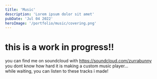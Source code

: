 ```yaml
---
title: 'Music'
description: 'Lorem ipsum dolor sit amet'
pubDate: 'Jul 04 2022'
heroImage: '/portfolio/music/covering.png'
---
```

# this is a work in progress!!
you can find me on soundcloud with https://soundcloud.com/zurrabunny<br>
you dont know how hard it is making a custom music player...<br>
while waiting, you can listen to these tracks i made!

<!doctype html>
<html>
<head>
  <meta charset="UTF-8">
  <meta name="viewport" content="width=device-width, initial-scale=1.0">
  <title>Music Player Example</title>
  <link rel="stylesheet" href="/src/components/MusicPlayer.css">
</head>
<body>

  <!-- Music Player Instances -->
  <div id="music-player-1"></div><br>
  <div id="music-player-2"></div><br>
  <div id="music-player-3"></div><br>
  <div id="music-player-4"></div><br>
  <div id="music-player-5"></div><br>
  <div id="music-player-6"></div><br>
  <div id="music-player-7"></div><br>
  

  <script src="/scripts/MusicPlayer.js" defer></script>

  <script type="module">
    import { MusicPlayer } from '/src/scripts/MusicPlayer.js';

    // Initialize multiple instances of the MusicPlayer
    document.addEventListener('DOMContentLoaded', () => {
      new MusicPlayer('music-player-1', {
        audioSrc: '../portfolio/music/starstruck.mp3',
        discSrc: '../portfolio/music/disc.png',
        title: 'Starstruck',
      });

      new MusicPlayer('music-player-2', {
        audioSrc: '../portfolio/music/Halcyon.ogg',
        discSrc: '../portfolio/music/disc.png',
        title: 'Halcyon',
      });

      new MusicPlayer('music-player-3', {
        audioSrc: '../portfolio/music/Scav.ogg',
        discSrc: '../portfolio/music/disc.png',
        title: 'Scav',
      });
	  
	  new MusicPlayer('music-player-4', {
        audioSrc: '../portfolio/music/wukong.mp3',
        discSrc: '../portfolio/music/disc.png',
        title: 'Journey to the West',
      });
	  
	  new MusicPlayer('music-player-5', {
        audioSrc: '../portfolio/music/chipdate.mp3',
        discSrc: '../portfolio/music/disc.png',
        title: 'Silly Date',
      });
	  
	  new MusicPlayer('music-player-6', {
        audioSrc: '../portfolio/music/shortsandshores.mp3',
        discSrc: '../portfolio/music/disc.png',
        title: 'Shorts and Shores',
      });
	  
	  new MusicPlayer('music-player-7', {
        audioSrc: '../portfolio/music/unholyseranata.ogg',
        discSrc: '../portfolio/music/disc.png',
        title: 'Unholy Serenata',
      });
    });
  </script>
</body>
</html>

<style>
    /* Center the music players horizontally */
    .player-wrapper {
      display: flex;
      flex-direction: column;
      align-items: center; /* Centers horizontally */
      gap: 20px; /* Adds space between players */
      margin-top: 50px; /* Add top margin to center vertically */
    }
  </style>